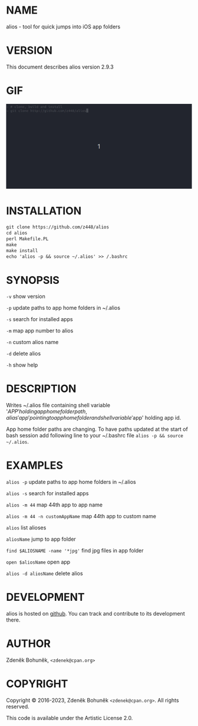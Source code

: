 # NAME

alios - tool for quick jumps into iOS app folders 

# VERSION

This document describes alios version 2.9.3

# GIF

![alios](https://raw.githubusercontent.com/z448/alios/master/alios.gif)

# INSTALLATION

 ```
git clone https://github.com/z448/alios
cd alios
perl Makefile.PL
make
make install
echo 'alios -p && source ~/.alios' >> /.bashrc
```

# SYNOPSIS

`-v` show version 

`-p` update paths to app home folders in ~/.alios

`-s` search for installed apps

`-m` map app number to alios

`-n` custom alios name

`-d` delete alios

`-h` show help

# DESCRIPTION

Writes ~/.alios file containing shell variable '$APP' holding app home folder path, alias 'app' pointing to app home folder and shell variable '$app' holding app id.

App home folder paths are changing. To have paths updated at the start of bash session add following line to your ~/.bashrc file `alios -p && source ~/.alios`.

# EXAMPLES

`alios -p` update paths to app home folders in ~/.alios

`alios -s` search for installed apps

`alios -m 44` map 44th app to app name

`alios -m 44 -n customAppName` map 44th app to custom name

`alios` list alioses

`aliosName` jump to app folder

`find $ALIOSNAME -name '*jpg'` find jpg files in app folder

`open $aliosName` open app

`alios -d aliosName` delete alios

# DEVELOPMENT

alios is hosted on [github](https://github.com/z448/alios). You can track and contribute to its development there.

# AUTHOR

Zdeněk Bohuněk, `<zdenek@cpan.org>`

# COPYRIGHT

Copyright © 2016-2023, Zdeněk Bohuněk `<zdenek@cpan.org>`. All rights reserved. 

This code is available under the Artistic License 2.0.
